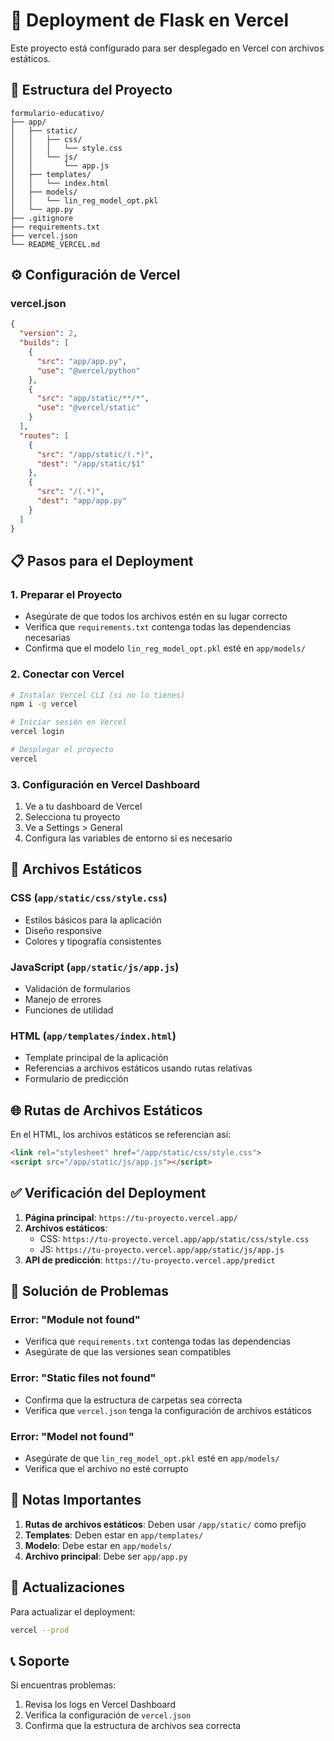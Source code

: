# 🚀 Deployment de Flask en Vercel

Este proyecto está configurado para ser desplegado en Vercel con archivos estáticos.

## 📂 Estructura del Proyecto

```
formulario-educativo/
├── app/
│   ├── static/
│   │   ├── css/
│   │   │   └── style.css
│   │   └── js/
│   │       └── app.js
│   ├── templates/
│   │   └── index.html
│   ├── models/
│   │   └── lin_reg_model_opt.pkl
│   └── app.py
├── .gitignore
├── requirements.txt
├── vercel.json
└── README_VERCEL.md
```

## ⚙️ Configuración de Vercel

### vercel.json
```json
{
  "version": 2,
  "builds": [
    {
      "src": "app/app.py",
      "use": "@vercel/python"
    },
    {
      "src": "app/static/**/*",
      "use": "@vercel/static"
    }
  ],
  "routes": [
    {
      "src": "/app/static/(.*)",
      "dest": "/app/static/$1"
    },
    {
      "src": "/(.*)",
      "dest": "app/app.py"
    }
  ]
}
```

## 📋 Pasos para el Deployment

### 1. Preparar el Proyecto
- Asegúrate de que todos los archivos estén en su lugar correcto
- Verifica que `requirements.txt` contenga todas las dependencias necesarias
- Confirma que el modelo `lin_reg_model_opt.pkl` esté en `app/models/`

### 2. Conectar con Vercel
```bash
# Instalar Vercel CLI (si no lo tienes)
npm i -g vercel

# Iniciar sesión en Vercel
vercel login

# Desplegar el proyecto
vercel
```

### 3. Configuración en Vercel Dashboard
1. Ve a tu dashboard de Vercel
2. Selecciona tu proyecto
3. Ve a Settings > General
4. Configura las variables de entorno si es necesario

## 🔧 Archivos Estáticos

### CSS (`app/static/css/style.css`)
- Estilos básicos para la aplicación
- Diseño responsive
- Colores y tipografía consistentes

### JavaScript (`app/static/js/app.js`)
- Validación de formularios
- Manejo de errores
- Funciones de utilidad

### HTML (`app/templates/index.html`)
- Template principal de la aplicación
- Referencias a archivos estáticos usando rutas relativas
- Formulario de predicción

## 🌐 Rutas de Archivos Estáticos

En el HTML, los archivos estáticos se referencian así:
```html
<link rel="stylesheet" href="/app/static/css/style.css">
<script src="/app/static/js/app.js"></script>
```

## ✅ Verificación del Deployment

1. **Página principal**: `https://tu-proyecto.vercel.app/`
2. **Archivos estáticos**: 
   - CSS: `https://tu-proyecto.vercel.app/app/static/css/style.css`
   - JS: `https://tu-proyecto.vercel.app/app/static/js/app.js`
3. **API de predicción**: `https://tu-proyecto.vercel.app/predict`

## 🐛 Solución de Problemas

### Error: "Module not found"
- Verifica que `requirements.txt` contenga todas las dependencias
- Asegúrate de que las versiones sean compatibles

### Error: "Static files not found"
- Confirma que la estructura de carpetas sea correcta
- Verifica que `vercel.json` tenga la configuración de archivos estáticos

### Error: "Model not found"
- Asegúrate de que `lin_reg_model_opt.pkl` esté en `app/models/`
- Verifica que el archivo no esté corrupto

## 📝 Notas Importantes

1. **Rutas de archivos estáticos**: Deben usar `/app/static/` como prefijo
2. **Templates**: Deben estar en `app/templates/`
3. **Modelo**: Debe estar en `app/models/`
4. **Archivo principal**: Debe ser `app/app.py`

## 🔄 Actualizaciones

Para actualizar el deployment:
```bash
vercel --prod
```

## 📞 Soporte

Si encuentras problemas:
1. Revisa los logs en Vercel Dashboard
2. Verifica la configuración de `vercel.json`
3. Confirma que la estructura de archivos sea correcta

